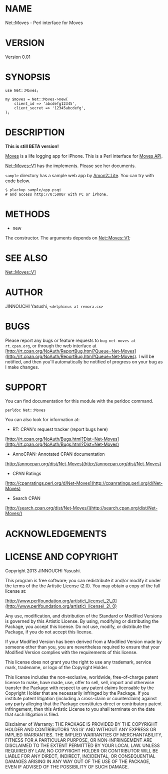 # NAME

Net::Moves - Perl interface for Moves

# VERSION

Version 0.01

# SYNOPSIS

    use Net::Moves;

    my $moves = Net::Moves->new(
        client_id => 'abcdefg12345',
        client_secret => '12345abcdefg',
    );

# DESCRIPTION

__This is still BETA version!__

[Moves](http://www.moves-app.com) is a life logging app for iPhone.
This is a Perl interface for [Moves API](https://dev.moves-app.com/docs/overview).

[Net::Moves::V1](http://search.cpan.org/perldoc?Net::Moves::V1) has the implements. Please see her documents.

`sample` directory has a sample web app by [Amon2::Lite](http://search.cpan.org/perldoc?Amon2::Lite). You can try with
code below.

    $ plackup sample/app.psgi
    # and access http://0:5000/ with PC or iPhone.

# METHODS

- new

The constructor. The arguments depends on [Net::Moves::V1](http://search.cpan.org/perldoc?Net::Moves::V1);

# SEE ALSO

[Net::Moves::V1](http://search.cpan.org/perldoc?Net::Moves::V1)

# AUTHOR

JINNOUCHI Yasushi, `<delphinus at remora.cx>`

# BUGS

Please report any bugs or feature requests to `bug-net-moves at rt.cpan.org`, or through
the web interface at [http://rt.cpan.org/NoAuth/ReportBug.html?Queue=Net-Moves](http://rt.cpan.org/NoAuth/ReportBug.html?Queue=Net-Moves).  I will be notified, and then you'll
automatically be notified of progress on your bug as I make changes.







# SUPPORT

You can find documentation for this module with the perldoc command.

    perldoc Net::Moves



You can also look for information at:

- RT: CPAN's request tracker (report bugs here)

[http://rt.cpan.org/NoAuth/Bugs.html?Dist=Net-Moves](http://rt.cpan.org/NoAuth/Bugs.html?Dist=Net-Moves)

- AnnoCPAN: Annotated CPAN documentation

[http://annocpan.org/dist/Net-Moves](http://annocpan.org/dist/Net-Moves)

- CPAN Ratings

[http://cpanratings.perl.org/d/Net-Moves](http://cpanratings.perl.org/d/Net-Moves)

- Search CPAN

[http://search.cpan.org/dist/Net-Moves/](http://search.cpan.org/dist/Net-Moves/)



# ACKNOWLEDGEMENTS



# LICENSE AND COPYRIGHT

Copyright 2013 JINNOUCHI Yasushi.

This program is free software; you can redistribute it and/or modify it
under the terms of the the Artistic License (2.0). You may obtain a
copy of the full license at:

[http://www.perlfoundation.org/artistic\_license\_2\_0](http://www.perlfoundation.org/artistic\_license\_2\_0)

Any use, modification, and distribution of the Standard or Modified
Versions is governed by this Artistic License. By using, modifying or
distributing the Package, you accept this license. Do not use, modify,
or distribute the Package, if you do not accept this license.

If your Modified Version has been derived from a Modified Version made
by someone other than you, you are nevertheless required to ensure that
your Modified Version complies with the requirements of this license.

This license does not grant you the right to use any trademark, service
mark, tradename, or logo of the Copyright Holder.

This license includes the non-exclusive, worldwide, free-of-charge
patent license to make, have made, use, offer to sell, sell, import and
otherwise transfer the Package with respect to any patent claims
licensable by the Copyright Holder that are necessarily infringed by the
Package. If you institute patent litigation (including a cross-claim or
counterclaim) against any party alleging that the Package constitutes
direct or contributory patent infringement, then this Artistic License
to you shall terminate on the date that such litigation is filed.

Disclaimer of Warranty: THE PACKAGE IS PROVIDED BY THE COPYRIGHT HOLDER
AND CONTRIBUTORS "AS IS' AND WITHOUT ANY EXPRESS OR IMPLIED WARRANTIES.
THE IMPLIED WARRANTIES OF MERCHANTABILITY, FITNESS FOR A PARTICULAR
PURPOSE, OR NON-INFRINGEMENT ARE DISCLAIMED TO THE EXTENT PERMITTED BY
YOUR LOCAL LAW. UNLESS REQUIRED BY LAW, NO COPYRIGHT HOLDER OR
CONTRIBUTOR WILL BE LIABLE FOR ANY DIRECT, INDIRECT, INCIDENTAL, OR
CONSEQUENTIAL DAMAGES ARISING IN ANY WAY OUT OF THE USE OF THE PACKAGE,
EVEN IF ADVISED OF THE POSSIBILITY OF SUCH DAMAGE.
